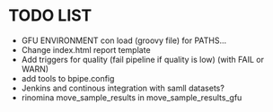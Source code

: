 # TODO LIST

- GFU ENVIRONMENT con load (groovy file) for PATHS...
- Change index.html report template
- Add triggers for quality (fail pipeline if quality is low) (with FAIL or WARN)
- add tools to bpipe.config
- Jenkins and continous integration with samll datasets?
- rinomina move_sample_results in move_sample_results_gfu

